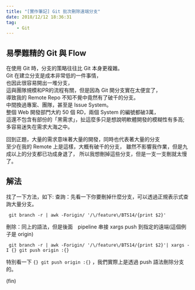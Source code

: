 ```yaml
---
title: "[實作筆記] Git 批次刪除遠端分支"
date: 2018/12/12 18:36:31
tag:
    - Git
---
```


## 易學難精的 Git 與 Flow

在使用 Git 時，分支的策略往往比 Git 本身更複雜。  
Git 在建立分支是成本非常低的一件事情，  
也因此很容易開出一堆分支，  
這與團隊規模和PR的流程有關，但是因為 Git 開分支實在太便宜了，  
導致我的 Remote Repo 不知不覺中竟然有了破千的分支。  
中間換過專案、團隊，甚至是 Issue System。  
整個 Web 開發部門大約 50 個 RD，兩個 System 的編號都破3萬，  
這還不包含有部份的「黑需求」，扯這麼多只是想說明軟體開發的模糊性有多高;  
多容易迷失在需求大海之中。  

回到正題，大量的需求意味著大量的開發，同時也代表著大量的分支  
至少在我的 Remote 上是這樣，大概有破千的分支，
雖然不影響我作業，但是九成以上的分支都已功成身退了，
所以我想刪掉這些分支，但是一支一支刪就太慢了。

## 解法
找了一下方法，如下:
查詢：先看一下你要刪掉什麼分支，可以透過正規表示式查詢大量分支。
```shell
 git branch -r | awk -Forigin/ '/\/feature\/BTS14/{print $2}'
```
刪除：同上的語法，但是後面　pipeline 串接 xargs push 到指定的遠端(這個例子是 origin)
```
 git branch -r | awk -Forigin/ '/\/feature\/BTS14/{print $2}'| xargs -I {} git push origin :{}
```
特別看一下 `{} git push origin :{}` ，我們實際上是透過 push 語法刪除分支的。

(fin)